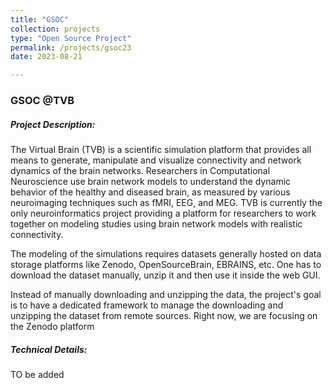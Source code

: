 ```yaml
---
title: "GSOC"
collection: projects
type: "Open Source Project"
permalink: /projects/gsoc23
date: 2023-08-21

---
```




### GSOC @TVB

##### Project Description: 

The Virtual Brain (TVB) is a scientific simulation platform that provides all
means to generate, manipulate and visualize connectivity and network dynamics
of the brain networks. Researchers in Computational Neuroscience use brain
network models to understand the dynamic behavior of the healthy and diseased
brain, as measured by various neuroimaging techniques such as fMRI, EEG, and
MEG. TVB is currently the only neuroinformatics project providing a platform for
researchers to work together on modeling studies using brain network models
with realistic connectivity. 

The modeling of the simulations requires datasets generally hosted on
data storage platforms like Zenodo, OpenSourceBrain, EBRAINS, etc. One has
to download the dataset manually, unzip it and then use it inside the web GUI.


Instead of manually downloading and unzipping the data, the project's goal
is to have a dedicated framework to manage the downloading and unzipping the
dataset from remote sources. Right now, we are focusing on the Zenodo
platform



##### Technical Details: 
TO be added
